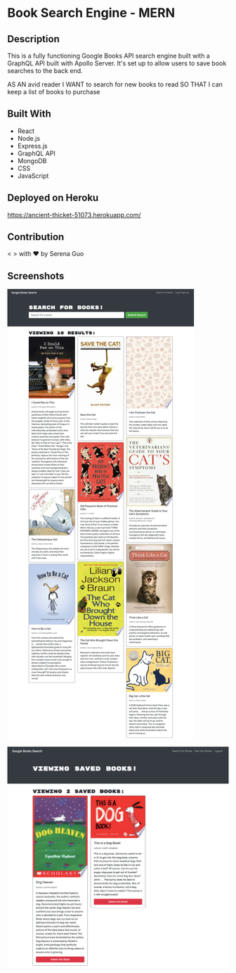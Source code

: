 # Book Search Engine - MERN

## Description
This is a fully functioning Google Books API search engine built with a GraphQL API built with Apollo Server. It's set up to allow users to save book searches to the back end.

AS AN avid reader
I WANT to search for new books to read
SO THAT I can keep a list of books to purchase

## Built With
* React
* Node.js
* Express.js
* GraphQL API 
* MongoDB
* CSS
* JavaScript


## Deployed on Heroku
<https://ancient-thicket-51073.herokuapp.com/>


## Contribution
< > with ❤️  by Serena Guo


## Screenshots
![the screenshot of the application](snapshots/screenshot.png)

![the screenshot of the application](snapshots/screenshot2.png)

